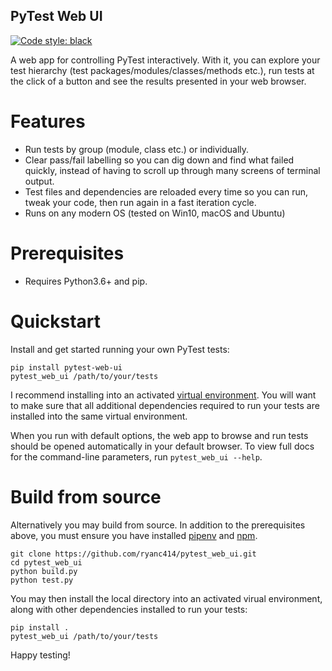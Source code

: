 PyTest Web UI
-------------

[![Code style: black](https://img.shields.io/badge/code%20style-black-000000.svg)](https://github.com/psf/black)

A web app for controlling PyTest interactively. With it, you can explore your
test hierarchy (test packages/modules/classes/methods etc.), run tests at the
click of a button and see the results presented in your web browser.

Features
========

- Run tests by group (module, class etc.) or individually.
- Clear pass/fail labelling so you can dig down and find what failed quickly,
  instead of having to scroll up through many screens of terminal output.
- Test files and dependencies are reloaded every time so you can run, tweak your
  code, then run again in a fast iteration cycle.
- Runs on any modern OS (tested on Win10, macOS and Ubuntu)

Prerequisites
=============

- Requires Python3.6+ and pip.

Quickstart
==========

Install and get started running your own PyTest tests:

```
pip install pytest-web-ui
pytest_web_ui /path/to/your/tests
```

I recommend installing into an activated
[virtual environment](https://docs.python.org/3/tutorial/venv.html). You will
want to make sure that all additional dependencies required to run your tests
are installed into the same virtual environment.

When you run with default options, the web app to browse and run tests should be
opened automatically in your default browser. To view full docs for the 
command-line parameters, run `pytest_web_ui --help`.

Build from source
=================

Alternatively you may build from source. In addition to the prerequisites above,
you must ensure you have installed [pipenv](https://pipenv.pypa.io/en/latest/)
and [npm](https://www.npmjs.com/get-npm).

```
git clone https://github.com/ryanc414/pytest_web_ui.git
cd pytest_web_ui
python build.py
python test.py
```

You may then install the local directory into an activated virual environment,
along with other dependencies installed to run your tests:

```
pip install .
pytest_web_ui /path/to/your/tests
```

Happy testing!